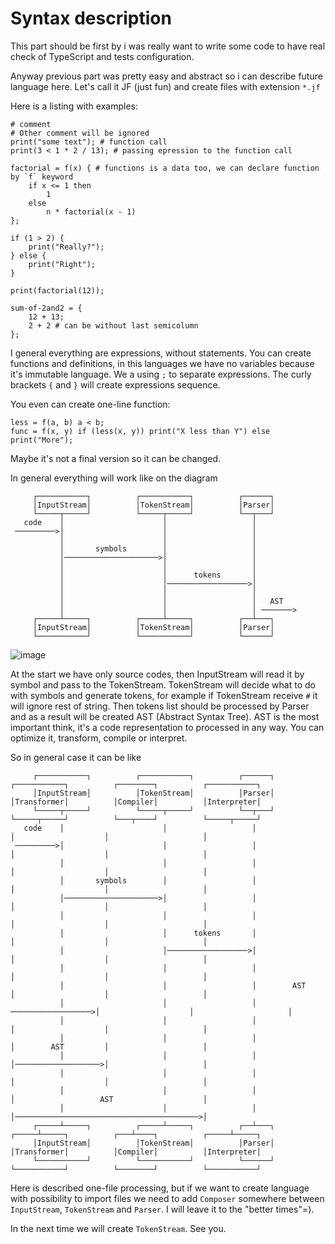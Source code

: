# Syntax description

This part should be first by i was 
really want to write some code to have 
real check of TypeScript and tests configuration.

Anyway previous part was pretty easy and abstract so
i can describe future language here. Let's call it JF (just fun)
and create files with extension `*.jf` 

Here is a listing with examples:

```jf
# comment
# Other comment will be ignored
print("some text"); # function call
print(3 < 1 * 2 / 13); # passing epression to the function call

factorial = f(x) { # functions is a data too, we can declare function by `f` keyword
    if x <= 1 then
        1
    else
        n * factorial(x - 1)
};

if (1 > 2) {
    print("Really?");
} else {
    print("Right");
}
    
print(factorial(12));

sum-of-2and2 = {
    12 + 13;
    2 + 2 # can be without last semicolumn
};
```

I general everything are expressions, without statements.
You can create functions and definitions, in this languages we
have no variables because it's immutable language.
We a using `;` to separate expressions.
The curly brackets `{` and `}` will create expressions sequence.

You even can create one-line function:

```jf
less = f(a, b) a < b;
func = f(x, y) if (less(x, y)) print("X less than Y") else print("More");
```

Maybe it's not a final version so it can be changed.

In general everything will work like on the diagram
```
     ┌───────────┐          ┌───────────┐          ┌──────┐     
     │InputStream│          │TokenStream│          │Parser│     
     └─────┬─────┘          └─────┬─────┘          └──┬───┘     
   code    │                      │                   │         
 ─────────>│                      │                   │         
           │                      │                   │         
           │       symbols        │                   │         
           │─────────────────────>│                   │         
           │                      │                   │         
           │                      │      tokens       │         
           │                      │──────────────────>│         
           │                      │                   │         
           │                      │                   │   AST   
           │                      │                   │ ───────>
     ┌─────┴─────┐          ┌─────┴─────┐          ┌──┴───┐     
     │InputStream│          │TokenStream│          │Parser│     
     └───────────┘          └───────────┘          └──────┘     
```
![image](http:#www.plantuml.com/plantuml/proxy?src=./diagrams/2_2_basic.puml)

At the start we have only source codes, then InputStream
will read it by symbol and pass to the TokenStream.
TokenStream will decide what to do with symbols and generate tokens,
for example if TokenStream receive `#` it will ignore rest of string.
Then tokens list should be processed by Parser and as a result will
be created AST (Abstract Syntax Tree).
AST is the most important think, it's a code representation 
to processed in any way. You can optimize it, transform, compile or interpret.

So in general case it can be like

```
     ┌───────────┐          ┌───────────┐          ┌──────┐          ┌───────────┐          ┌────────┐          ┌───────────┐
     │InputStream│          │TokenStream│          │Parser│          │Transformer│          │Compiler│          │Interpreter│
     └─────┬─────┘          └─────┬─────┘          └──┬───┘          └─────┬─────┘          └───┬────┘          └─────┬─────┘
   code    │                      │                   │                    │                    │                     │      
 ─────────>│                      │                   │                    │                    │                     │      
           │                      │                   │                    │                    │                     │      
           │       symbols        │                   │                    │                    │                     │      
           │─────────────────────>│                   │                    │                    │                     │      
           │                      │                   │                    │                    │                     │      
           │                      │      tokens       │                    │                    │                     │      
           │                      │──────────────────>│                    │                    │                     │      
           │                      │                   │                    │                    │                     │      
           │                      │                   │        AST         │                    │                     │      
           │                      │                   │ ──────────────────>│                    │                     │      
           │                      │                   │                    │                    │                     │      
           │                      │                   │                    │        AST         │                     │      
           │                      │                   │                    │───────────────────>│                     │      
           │                      │                   │                    │                    │                     │      
           │                      │                   │                    │                   AST                    │      
           │                      │                   │                    │─────────────────────────────────────────>│      
     ┌─────┴─────┐          ┌─────┴─────┐          ┌──┴───┐          ┌─────┴─────┐          ┌───┴────┐          ┌─────┴─────┐
     │InputStream│          │TokenStream│          │Parser│          │Transformer│          │Compiler│          │Interpreter│
     └───────────┘          └───────────┘          └──────┘          └───────────┘          └────────┘          └───────────┘
```

Here is described one-file processing, but if we want to
create language with possibility to import files 
we need to add `Composer` somewhere between `InputStream`, `TokenStream`
and `Parser`. I will leave it to the "better times"=).

In the next time we will create `TokenStream`. See you. 
